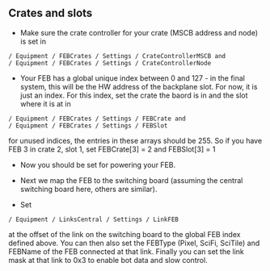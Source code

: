 ## Crates and slots ##

* Make sure the crate controller for your crate (MSCB address and node) is set in

```
/ Equipment / FEBCrates / Settings / CrateControllerMSCB and
/ Equipment / FEBCrates / Settings / CrateControllerNode
```


* Your FEB has a global unique index between 0 and 127 - in the final system, this will be the HW address of the backplane slot. For now, it is just an index. For this index, set the crate the baord is in and the slot where it is at in
```
/ Equipment / FEBCrates / Settings / FEBCrate and
/ Equipment / FEBCrates / Settings / FEBSlot
```
for unused indices, the entries in these arrays should be 255.
So if you have FEB 3 in crate 2, slot 1, set FEBCrate[3] = 2 and FEBSlot[3] = 1

* Now you should be set for powering your FEB.

* Next we map the FEB to the switching board (assuming the central switching board here, others are similar).

* Set 
```
/ Equipment / LinksCentral / Settings / LinkFEB
```
at the offset of the link on the switching board to the global FEB index defined above. You can then also set the FEBType (Pixel, SciFi, SciTile) and FEBName of the FEB connected at that link. Finally you can set the link mask at that link to 0x3 to enable bot data and slow control.